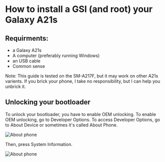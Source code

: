 # How to install a GSI (and root) your Galaxy A21s
## Requirments:
- a Galaxy A21s
- A computer (preferably running Windows)
- an USB cable
- Common sense

Note: This guide is tested on the SM-A217F, but it may work on other A21s varients. If you brick your phone, I take no responsibility, but I can help you unbrick it.

## Unlocking your bootloader
To unlock your bootloader, you have to enable OEM unlocking. To enable OEM unlocking, go to Developer Options. To access Developer Options, go to About Device or sometimes it's called About Phone.

![About phone](https://images.samsung.com/is/image/samsung/assets/uk/support/how-do-i-turn-on-the-developer-options-menu-on-my-samsung-galaxy-device/2-uk-turn-on-developer-options.png?$ORIGIN_PNG$)

Then, press System Information.

![About phone](https://images.samsung.com/is/image/samsung/assets/uk/support/how-do-i-turn-on-the-developer-options-menu-on-my-samsung-galaxy-device/2-uk-turn-on-developer-options.png?$ORIGIN_PNG$)
